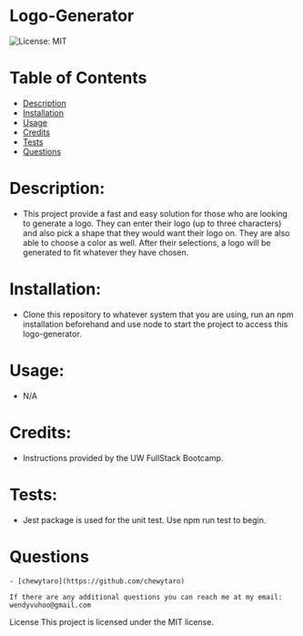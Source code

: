 # Logo-Generator

  ![License: MIT](https://img.shields.io/badge/License-MIT-yellow.svg)

  # Table of Contents

- [Description](#description)
- [Installation](#installation)
- [Usage](#usage)
- [Credits](#credits)
- [Tests](#tests)
- [Questions](#questions)
    
# Description:
  - This project provide a fast and easy solution for those who are looking to generate a logo. They can enter their logo (up to three characters) and also pick a shape that they would want their logo on. They are also able to choose a color as well. After their selections, a logo will be generated to fit whatever they have chosen. 

# Installation: 
  - Clone this repository to whatever system that you are using, run an npm installation beforehand and use node to start the project to access this logo-generator.

# Usage:
  - N/A
    
# Credits:
  - Instructions provided by the UW FullStack Bootcamp.
    
# Tests:
  - Jest package is used for the unit test. Use npm run test to begin. 
    
# Questions
    
    - [chewytaro](https://github.com/chewytaro)
    
    If there are any additional questions you can reach me at my email: 
    wendyvuhoo@gmail.com


License
  This project is licensed under the MIT license.